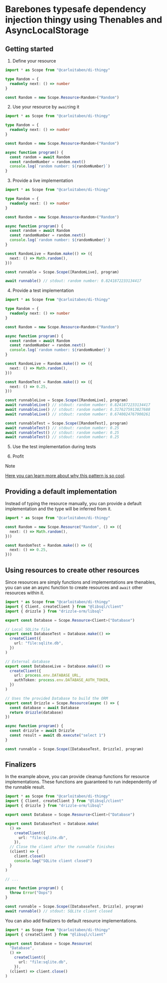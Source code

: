 # Barebones typesafe dependency injection thingy using Thenables and AsyncLocalStorage

## Getting started

1. Define your resource

```ts
import * as Scope from "@carloitaben/di-thingy"

type Random = {
  readonly next: () => number
}

const Random = new Scope.Resource<Random>("Random")
```

2. Use your resource by `await`ing it

```ts
import * as Scope from "@carloitaben/di-thingy"

type Random = {
  readonly next: () => number
}

const Random = new Scope.Resource<Random>("Random")

async function program() {
  const random = await Random
  const randomNumber = random.next()
  console.log(`random number: ${randomNumber}`)
}
```

3. Provide a live implementation

```ts
import * as Scope from "@carloitaben/di-thingy"

type Random = {
  readonly next: () => number
}

const Random = new Scope.Resource<Random>("Random")

async function program() {
  const random = await Random
  const randomNumber = random.next()
  console.log(`random number: ${randomNumber}`)
}

const RandomLive = Random.make(() => ({
  next: () => Math.random(),
}))

const runnable = Scope.Scope([RandomLive], program)

await runnable() // stdout: random number: 0.8241872233134417
```

4. Provide a test implementation

```ts
import * as Scope from "@carloitaben/di-thingy"

type Random = {
  readonly next: () => number
}

const Random = new Scope.Resource<Random>("Random")

async function program() {
  const random = await Random
  const randomNumber = random.next()
  console.log(`random number: ${randomNumber}`)
}

const RandomLive = Random.make(() => ({
  next: () => Math.random(),
}))

const RandomTest = Random.make(() => ({
  next: () => 0.25,
}))

const runnableLive = Scope.Scope([RandomLive], program)
await runnableLive() // stdout: random number: 0.8241872233134417
await runnableLive() // stdout: random number: 0.3176275913827688
await runnableLive() // stdout: random number: 0.6740024767900261

const runnableTest = Scope.Scope([RandomTest], program)
await runnableTest() // stdout: random number: 0.25
await runnableTest() // stdout: random number: 0.25
await runnableTest() // stdout: random number: 0.25
```

5. Use the test implementation during tests

6. Profit

> [!NOTE]
> [Here you can learn more about why this pattern is so cool](https://effect.website/docs/requirements-management/services/).

## Providing a default implementation

Instead of typing the resource manually, you can provide a default implementation and the type will be inferred from it.

```ts
import * as Scope from "@carloitaben/di-thingy"

const Random = new Scope.Resource("Random", () => ({
  next: () => Math.random(),
}))

const RandomTest = Random.make(() => ({
  next: () => 0.25,
}))
```

## Using resources to create other resources

Since resources are simply functions and implementations are thenables, you can use an async function to create resources and `await` other resources within it.

```ts
import * as Scope from "@carloitaben/di-thingy"
import { Client, createClient } from "@libsql/client"
import { drizzle } from "drizzle-orm/libsql"

export const Database = Scope.Resource<Client>("Database")

// Local SQLite file
export const DatabaseTest = Database.make(() =>
  createClient({
    url: "file:sqlite.db",
  })
)

// External database
export const DatabaseLive = Database.make(() =>
  createClient({
    url: process.env.DATABASE_URL,
    authToken: process.env.DATABASE_AUTH_TOKEN,
  })
)

// Uses the provided Database to build the ORM
export const Drizzle = Scope.Resource(async () => {
  const database = await Database
  return drizzle(database)
})

async function program() {
  const drizzle = await Drizzle
  const result = await db.execute("select 1")
}

const runnable = Scope.Scope([DatabaseTest, Drizzle], program)
```

## Finalizers

In the example above, you can provide cleanup functions for resource implementations. These functions are guaranteed to run independently of the runnable result.

```ts
import * as Scope from "@carloitaben/di-thingy"
import { Client, createClient } from "@libsql/client"
import { drizzle } from "drizzle-orm/libsql"

export const Database = Scope.Resource<Client>("Database")

export const DatabaseTest = Database.make(
  () =>
    createClient({
      url: "file:sqlite.db",
    }),
  // Close the client after the runnable finishes
  (client) => {
    client.close()
    console.log("SQLite client closed")
  }
)

// ...

async function program() {
  throw Error("Oops")
}

const runnable = Scope.Scope([DatabaseTest, Drizzle], program)
await runnable() // stdout: SQLite client closed
```

You can also add finalizers to default resource implementations.

```ts
import * as Scope from "@carloitaben/di-thingy"
import { createClient } from "@libsql/client"

export const Database = Scope.Resource(
  "Database",
  () =>
    createClient({
      url: "file:sqlite.db",
    }),
  (client) => client.close()
)
```
